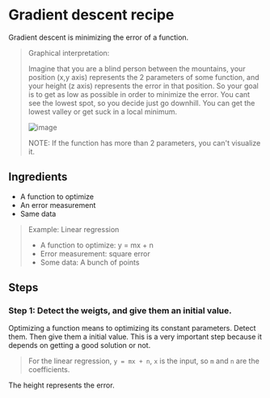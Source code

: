 # Gradient descent recipe

Gradient descent is minimizing the error of a function.

>Graphical interpretation:
>
>Imagine that you are a blind person between the mountains, your position (x,y axis) represents the 2 parameters of some function,
and your height (z axis) represents the error in that position. So your goal is to get as low as possible in order to minimize the error.
You cant see the lowest spot, so you decide just go downhill. You can get the lowest valley or get suck in a local minimum.
>
>![image](http://librimind.com/wp-content/uploads/2016/03/rosenbrock-nag-copy.png)
>
> NOTE: If the function has more than 2 parameters, you can't visualize it.


## Ingredients

 * A function to optimize
 * An error measurement
 * Same data
 
> Example: Linear regression
>
>  * A function to optimize: y = mx + n
>  * Error measurement: square error
>  * Some data: A bunch of points

## Steps

### Step 1: Detect the weigts, and give them an initial value.

Optimizing a function means to optimizing its constant parameters. Detect them. Then give them a initial value.
This is a very important step because it depends on getting a good solution or not.

> For the linear regression, `y = mx + n`, `x` is the input, so `m`
 and `n` are the coefficients.
 
The height represents the error.
